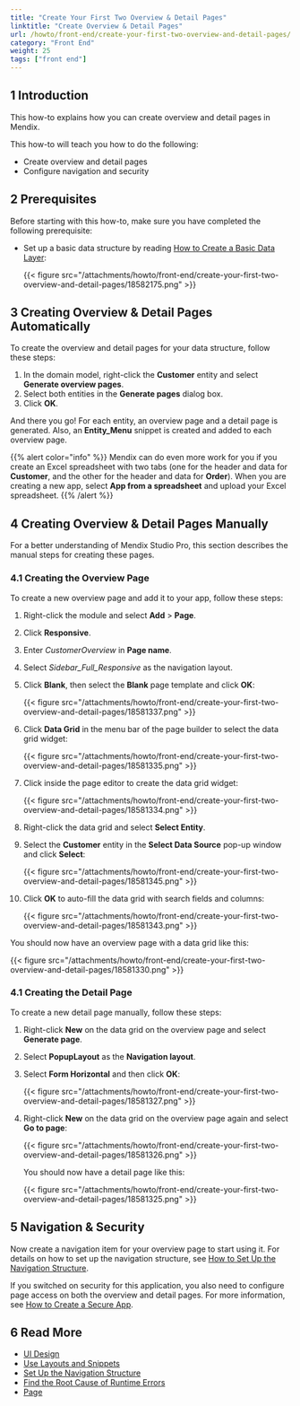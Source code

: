 ```yaml
---
title: "Create Your First Two Overview & Detail Pages"
linktitle: "Create Overview & Detail Pages"
url: /howto/front-end/create-your-first-two-overview-and-detail-pages/
category: "Front End"
weight: 25
tags: ["front end"]
---
```


## 1 Introduction

This how-to explains how you can create overview and detail pages in Mendix. 

This how-to will teach you how to do the following:

* Create overview and detail pages
* Configure navigation and security

## 2 Prerequisites

Before starting with this how-to, make sure you have completed the following prerequisite:

*  Set up a basic data structure by reading [How to Create a Basic Data Layer](/howto/data-models/create-a-basic-data-layer/):
   
    {{< figure src="/attachments/howto/front-end/create-your-first-two-overview-and-detail-pages/18582175.png" >}}

## 3 Creating Overview & Detail Pages Automatically

To create the overview and detail pages for your data structure, follow these steps:

1. In the domain model, right-click the **Customer** entity and select **Generate overview pages**. 
2. Select both entities in the **Generate pages** dialog box.
3. Click **OK**.

And there you go! For each entity, an overview page and a detail page is generated. Also, an **Entity_Menu** snippet is created and added to each overview page.

{{% alert color="info" %}}
Mendix can do even more work for you if you create an Excel spreadsheet with two tabs (one for the header and data for **Customer**, and the other for the header and data for **Order**). When you are creating a new app, select **App from a spreadsheet** and upload your Excel spreadsheet.
{{% /alert %}}

## 4 Creating Overview & Detail Pages Manually

For a better understanding of Mendix Studio Pro, this section describes the manual steps for creating these pages.

### 4.1 Creating the Overview Page

To create a new overview page and add it to your app, follow these steps:

1. Right-click the module and select **Add** > **Page**.
2. Click **Responsive**.
3. Enter *CustomerOverview* in **Page name**.
4. Select _Sidebar_Full_Responsive_ as the navigation layout.
5.  Click **Blank**, then select the **Blank** page template and click **OK**:

    {{< figure src="/attachments/howto/front-end/create-your-first-two-overview-and-detail-pages/18581337.png" >}}

6.  Click **Data Grid** in the menu bar of the page builder to select the data grid widget:

    {{< figure src="/attachments/howto/front-end/create-your-first-two-overview-and-detail-pages/18581335.png" >}}

7.  Click inside the page editor to create the data grid widget:

    {{< figure src="/attachments/howto/front-end/create-your-first-two-overview-and-detail-pages/18581334.png" >}}

8.  Right-click the data grid and select **Select Entity**.
9.  Select the **Customer** entity in the **Select Data Source** pop-up window and click **Select**:

    {{< figure src="/attachments/howto/front-end/create-your-first-two-overview-and-detail-pages/18581345.png" >}}

10. Click **OK** to auto-fill the data grid with search fields and columns:

    {{< figure src="/attachments/howto/front-end/create-your-first-two-overview-and-detail-pages/18581343.png" >}}

You should now have an overview page with a data grid like this:

{{< figure src="/attachments/howto/front-end/create-your-first-two-overview-and-detail-pages/18581330.png" >}}

### 4.1 Creating the Detail Page

To create a new detail page manually, follow these steps:

1.  Right-click **New** on the data grid on the overview page and select **Generate page**.
2.  Select **PopupLayout** as the **Navigation layout**.
3.  Select **Form Horizontal** and then click **OK**:

    {{< figure src="/attachments/howto/front-end/create-your-first-two-overview-and-detail-pages/18581327.png" >}} 

4.  Right-click **New** on the data grid on the overview page again and select **Go to page**:

    {{< figure src="/attachments/howto/front-end/create-your-first-two-overview-and-detail-pages/18581326.png" >}}

    You should now have a detail page like this:

    {{< figure src="/attachments/howto/front-end/create-your-first-two-overview-and-detail-pages/18581325.png" >}}

## 5 Navigation & Security

Now create a navigation item for your overview page to start using it. For details on how to set up the navigation structure, see [How to Set Up the Navigation Structure](/howto/general/setting-up-the-navigation-structure/).

If you switched on security for this application, you also need to configure page access on both the overview and detail pages. For more information, see [How to Create a Secure App](/howto/security/create-a-secure-app/).

## 6 Read More

* [UI Design](/howto/front-end/atlas-ui/)
* [Use Layouts and Snippets](/howto/front-end/layouts-and-snippets/)
* [Set Up the Navigation Structure](/howto/general/setting-up-the-navigation-structure/)
* [Find the Root Cause of Runtime Errors](/howto/monitoring-troubleshooting/finding-the-root-cause-of-runtime-errors/)
* [Page](/refguide/page/)
